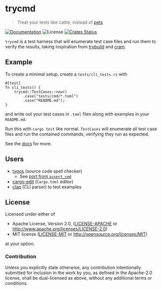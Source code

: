 # trycmd

> Treat your tests like cattle, instead of [pets](https://docs.rs/snapbox)

[![Documentation](https://img.shields.io/badge/docs-master-blue.svg)][Documentation]
![License](https://img.shields.io/crates/l/trycmd.svg)
[![Crates Status](https://img.shields.io/crates/v/trycmd.svg)][Crates.io]

`trycmd` is a test harness that will enumerate test case files and run them to verify the
results, taking inspiration from
[trybuild](https://crates.io/crates/trybuild) and [cram](https://bitheap.org/cram/).

## Example

To create a minimal setup, create a `tests/cli_tests.rs` with
```rust,no_run
#[test]
fn cli_tests() {
    trycmd::TestCases::new()
        .case("tests/cmd/*.toml")
        .case("README.md");
}
```
and write out your test cases in `.toml` files along with examples in your `README.md`.

Run this with `cargo test` like normal.  `TestCases` will enumerate all test case files and
run the contained commands, verifying they run as expected.

See the [docs](http://docs.rs/trycmd) for more.

## Users

- [typos](https://github.com/crate-ci/typos) (source code spell checker)
  - See [port from `assert_cmd`](https://github.com/crate-ci/typos/compare/a8ae8a5..cdfdc4084c928423211c6a80acbd24dbed7108f6)
- [cargo-edit](https://github.com/killercup/cargo-edit) (`Cargo.toml` editor)
- [clap](https://github.com/clap-rs/clap/) (CLI parser) to test examples

## License

Licensed under either of

* Apache License, Version 2.0, ([LICENSE-APACHE](LICENSE-APACHE) or <http://www.apache.org/licenses/LICENSE-2.0>)
* MIT license ([LICENSE-MIT](LICENSE-MIT) or <http://opensource.org/licenses/MIT>)

at your option.

### Contribution

Unless you explicitly state otherwise, any contribution intentionally
submitted for inclusion in the work by you, as defined in the Apache-2.0
license, shall be dual-licensed as above, without any additional terms or
conditions.

[Crates.io]: https://crates.io/crates/trycmd
[Documentation]: https://docs.rs/trycmd
